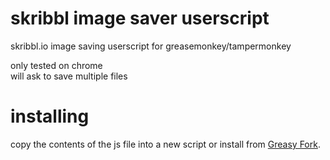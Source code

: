 # skribbl image saver userscript
 skribbl.io image saving userscript for greasemonkey/tampermonkey  
  
  only tested on chrome  
will ask to save multiple files  

# installing
copy the contents of the js file into a new script or install from [Greasy Fork](https://greasyfork.org/en/scripts/451362-skribbl-image-saver).  
